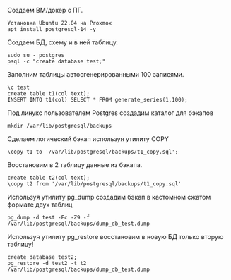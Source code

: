 Создаем ВМ/докер c ПГ.
```
Установка Ubuntu 22.04 на Proxmox
apt install postgresql-14 -y
```
Создаем БД, схему и в ней таблицу.
```
sudo su - postgres
psql -c "create database test;"
```
Заполним таблицы автосгенерированными 100 записями.
```
\c test
create table t1(col text);
INSERT INTO t1(col) SELECT * FROM generate_series(1,100);
```
Под линукс пользователем Postgres создадим каталог для бэкапов
```
mkdir /var/lib/postgresql/backups
```
Сделаем логический бэкап используя утилиту COPY
```
\copy t1 to '/var/lib/postgresql/backups/t1_copy.sql';
```
Восстановим в 2 таблицу данные из бэкапа.
```
create table t2(col text);
\copy t2 from '/var/lib/postgresql/backups/t1_copy.sql'
```
Используя утилиту pg_dump создадим бэкап в кастомном сжатом формате двух таблиц
```
pg_dump -d test -Fc -Z9 -f /var/lib/postgresql/backups/dump_db_test.dump
```
Используя утилиту pg_restore восстановим в новую БД только вторую таблицу!
```
create database test2;
pg_restore -d test2 -t t2 /var/lib/postgresql/backups/dump_db_test.dump
```
